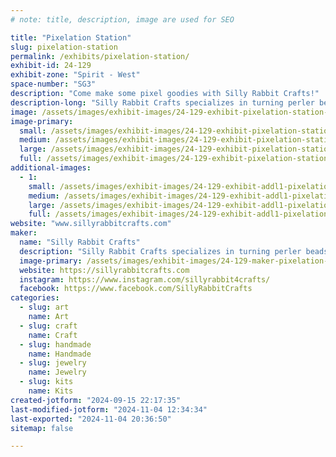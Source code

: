 ```yaml
---
# note: title, description, image are used for SEO

title: "Pixelation Station"
slug: pixelation-station
permalink: /exhibits/pixelation-station/
exhibit-id: 24-129
exhibit-zone: "Spirit - West"
space-number: "SG3"
description: "Come make some pixel goodies with Silly Rabbit Crafts!"
description-long: "Silly Rabbit Crafts specializes in turning perler beads into geeky art that will make any fanboy or fangirl’s day. Silly Rabbit brings all the gear so attendees can make fun goodies to take home."
image: /assets/images/exhibit-images/24-129-exhibit-pixelation-station-26195676-1564375090313682-4796847345644041191-n-large.png
image-primary: 
  small: /assets/images/exhibit-images/24-129-exhibit-pixelation-station-26195676-1564375090313682-4796847345644041191-n-small.png
  medium: /assets/images/exhibit-images/24-129-exhibit-pixelation-station-26195676-1564375090313682-4796847345644041191-n-medium.png
  large: /assets/images/exhibit-images/24-129-exhibit-pixelation-station-26195676-1564375090313682-4796847345644041191-n-large.png
  full: /assets/images/exhibit-images/24-129-exhibit-pixelation-station-26195676-1564375090313682-4796847345644041191-n-full.png
additional-images: 
  - 1:
    small: /assets/images/exhibit-images/24-129-exhibit-addl1-pixelation-station-26731116-1571976736220184-4894636926670507937-n-small.jpg
    medium: /assets/images/exhibit-images/24-129-exhibit-addl1-pixelation-station-26731116-1571976736220184-4894636926670507937-n-medium.jpg
    large: /assets/images/exhibit-images/24-129-exhibit-addl1-pixelation-station-26731116-1571976736220184-4894636926670507937-n-large.jpg
    full: /assets/images/exhibit-images/24-129-exhibit-addl1-pixelation-station-26731116-1571976736220184-4894636926670507937-n-full.jpg
website: "www.sillyrabbitcrafts.com"
maker: 
  name: "Silly Rabbit Crafts"
  description: "Silly Rabbit Crafts specializes in turning perler beads into geeky art that will make any fanboy or fangirl’s day. Silly Rabbit brings all the gear so attendees can make fun goodies to take home."
  image-primary: /assets/images/exhibit-images/24-129-maker-pixelation-station-2f8ef497-409b-4937-8ea5-7de6cd291fdd-medium.jpeg
  website: https://sillyrabbitcrafts.com
  instagram: https://www.instagram.com/sillyrabbit4crafts/
  facebook: https://www.facebook.com/SillyRabbitCrafts
categories: 
  - slug: art
    name: Art
  - slug: craft
    name: Craft
  - slug: handmade
    name: Handmade
  - slug: jewelry
    name: Jewelry
  - slug: kits
    name: Kits
created-jotform: "2024-09-15 22:17:35"
last-modified-jotform: "2024-11-04 12:34:34"
last-exported: "2024-11-04 20:36:50"
sitemap: false

---
```

